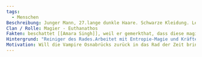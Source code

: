 ```yaml
---
tags:
  - Menschen
Beschreibung: Junger Mann, 27.lange dunkle Haare. Schwarze Kleidung. Ledermantel. Sonnenbrille. Machete. Spricht eher wenig, sondern hört mehr zu.Kann mit Magie an Wahrscheinlichkeiten und Wahrsagung arbeiten.Sein eines Auge ist grün und das andere rot. Mit dem grünen sieht er die Vergangenheit von Menschen, mit dem Roten die Zukunft. Er hat seine Fähigkeiten benutzt, um im Glücksspiel immer wieder mal Geld zu machen und so sein Leben zu finanzieren, während der eigentlich daran arbeitet das Rad des Seins besser zu verstehen und jene ins Rad zurück zu führen, die ihm entkommen oder schaden wollen.
Clan / Rolle: Magier - Euthanathos
Fakten: beschattet [[Amara Singh]], weil er gemerkthat, dass diese magische Dinge macht und ein Vampir ist. Will erreichen, dass sie von Magie ablässt und ihre Seele zurück in das ewige Rad des Lebens zurück bringen.Großer Fan von Industrial Musik.Übernachtet gerade in einem kleinen Hotel im Handbereich von Osnabrück-Stadt, Richtung Eversburg raus.Sammelt aktuell Information über [[Amara Singh]]. Er vermutet nicht, dass es so viele Vampire in der Stadt gibt.
Hintergrund: "Reiniger des Rades.Arbeitet mit Entropie-Magie und Kräften: - Er hat oft viel Glück - Er kann die Zukunft etwas voraus sehen und entsprechend reagieren - Er kann Kräfte verstärken oder abschwächen und so Schaden erhöhen oder reduzieren5 Würfel für Magie"
Motivation: Will die Vampire Osnabrücks zurück in das Rad der Zeit bringen. Er ist Pragmatiker und lässt mit sich reden. Wenn die SCs ihm viele andere Vampire liefern, ist er gewillt sie erstmal gehen zu lassen, um sich um “größere Übel” zu kümmern.
---
```

